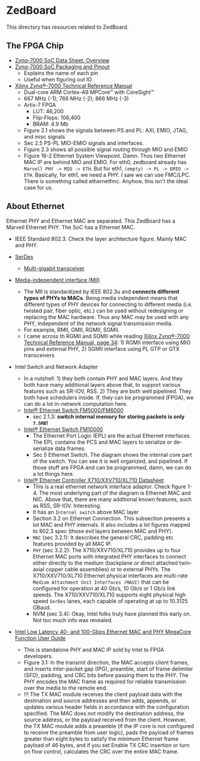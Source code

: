 # ZedBoard

This directory has resources related to ZedBoard.

## The FPGA Chip

- [Zynq-7000 SoC Data Sheet: Overview](https://www.xilinx.com/support/documentation/data_sheets/ds190-Zynq-7000-Overview.pdf)
- [Zynq-7000 SoC Packaging and Pinout](https://www.xilinx.com/support/documentation/user_guides/ug865-Zynq-7000-Pkg-Pinout.pdf)
	- Explains the name of each pin
	- Useful when figuring out IO
- [Xilinx Zynq®-7000 Technical Reference Manual](https://www.xilinx.com/support/documentation/user_guides/ug585-Zynq-7000-TRM.pdf)
	- Dual-core ARM Cortex-A9 MPCore™ with CoreSight™
	- 667 MHz (-1); 766 MHz (-2); 866 MHz (-3)
	- Artix-7 FPGA
		- LUT:  46,200
		- Flip-Flops:  106,400
		- BRAM: 4.9 Mb
	- Figure 2.1 shows the signals between PS and PL: AXI, EMIO, JTAG, and misc signals
	- Sec 2.5 PS-PL MIO-EMIO signals and interfaces.
	- Figure 2.3 shows all possible signal routing through MIO and EMIO
	- Figure 16-2 Ethernet System Viewpoint. Damn. Thos two Ethernet MAC IP are behind MIO and EMIO. For eth0, zedboard already has `Marvell PHY -> MIO -> ETH`. But for eth1, `(empty) -> PL -> EMIO -> ETH`. Basically, for eth1, we need a PHY. I saw we can use FMC/LPC. There is something called ethernetfmc. Anyhow, this isn't the ideal case for us.


## About Ethernet

Ethernet PHY and Ethernet MAC are separated.
This ZedBoard has a Marvell Ethernet PHY. The SoC has a Ethernet MAC.

- IEEE Standard 802.3. Check the layer architecture figure. Mainly MAC and PHY.
- [SerDes](https://en.wikipedia.org/wiki/SerDes)
	- [Multi-gigabit transceiver](https://en.wikipedia.org/wiki/Multi-gigabit_transceiver)
- [Media-independent interface (MII)](https://en.wikipedia.org/wiki/Media-independent_interface)
	- The MII is standardized by IEEE 802.3u and __connects different types of PHYs to MACs__. Being media independent means that different types of PHY devices for connecting to different media (i.e. twisted pair, fiber optic, etc.) can be used without redesigning or replacing the MAC hardware. Thus any MAC may be used with any PHY, independent of the network signal transmission media.
	- For example, RMII, GMII, RGMII, SGMII.
	- I came across th RGMII and SGMII while reading [Xilinx Zynq®-7000 Technical Reference Manual, page 34](https://www.xilinx.com/support/documentation/user_guides/ug585-Zynq-7000-TRM.pdf): 1) RGMII interface using MIO pins and external PHY, 2) SGMII interface using PL GTP or GTX transceivers

- Intel Switch and Network Adapter
	- In a nutshell: 1) they both contain PHY and MAC layers. And they both have many additional layers above that, to support various features such as SR-IOV, RSS. 2) They are both well pipelined. They both have schedulers inside. If, they can be programmed (FPGA), we can do a lot in-network computation here.
	- [Intel® Ethernet Switch FM5000/FM6000](https://www.intel.com/content/dam/www/public/us/en/documents/datasheets/ethernet-switch-fm5000-fm6000-datasheet.pdf)
		- sec 2.1.3: __switch internal memory for storing packets is only `7.5MB`!__
	- [Intel® Ethernet Switch FM10000](https://www.intel.com/content/dam/www/public/us/en/documents/datasheets/ethernet-multi-host-controller-fm10000-family-datasheet.pdf)
		- The Ethernet Port Logic (EPL) are the actual Ethernet interfaces. The EPL contains the PCS and MAC layers to serialize or de-serialize data frames.
		- Sec 5 Ethernet Switch. The diagram shows the internal core part of the switch. You can see it is well organized, and pipelined. If those stuff are FPGA and can be programmed, damn, we can do a lot things here.
	- [Intel® Ethernet Controller X710/XXV710/XL710 Datasheet](https://www.intel.com/content/dam/www/public/us/en/documents/datasheets/xl710-10-40-controller-datasheet.pdf?asset=8356)
		- This is a real ethernet network interface adaptor. Check figure 1-4. The most underlying part of the diagram is Ethernet MAC and NIC. Above that, there are many additional known features, such as RSS, SR-IOV. Interesting.
		- It has an `Internal switch` above MAC layer
		- Section 3.2 on Ethernet Connection. This subsection presents a lot MAC and PHY internals. It also includes a lot figures mapped to 802.3 spec (those evil layers between MAC and PHY).
		- `MAC` (sec 3.2.1): It describes the general CRC, padding etc features provided by all MAC IP.
		- `PHY` (sec 3.2.2): The X710/XXV710/XL710 provides up to four Ethernet MAC ports with integrated PHY interfaces to connect either directly to the medium (backplane or direct attached twin-axial copper cable assemblies) or to external PHYs. The X710/XXV710/XL710 Ethernet physical interfaces are multi-rate `Medium Attachment Unit Interfaces (MAUI)` that can be configured for operation at 40 Gb/s, 10 Gb/s or 1 Gb/s link speeds. The X710/XXV710/XL710 supports eight physical high speed `SerDes` lanes, each capable of operating at up to 10.3125 GBaud.
		- NVM (sec 3.4): Okay, Intel folks truly have planned this early on. Not too much info was revealed.

- [Intel Low Latency 40- and 100-Gbps Ethernet MAC and PHY MegaCore Function User Guide](https://www.intel.com/content/dam/www/programmable/us/en/pdfs/literature/ug/ug_ll_40_100gbe.pdf)
	- This is standalone PHY and MAC IP sold by Intel to FPGA developers.
	- Figure 3.1: In the transmit direction, the MAC accepts client frames, and inserts inter-packet gap (IPG), preamble, start of frame delimiter (SFD), padding, and CRC bits before passing them to the PHY. The PHY encodes the MAC frame as required for reliable transmission over the media to the remote end.
	- !!! The TX MAC module receives the client payload data with the destination and source addresses and then adds, appends, or updates various header fields in accordance with the configuration specified. The MAC does not modify the destination address, the source address, or the payload received from the client. However, the TX MAC module adds a preamble (if the IP core is not configured to receive the preamble from user logic), pads the payload of frames greater than eight bytes to satisfy the minimum Ethernet frame payload of 46 bytes, and if you set Enable TX CRC insertion or turn on flow control, calculates the CRC over the entire MAC frame.
